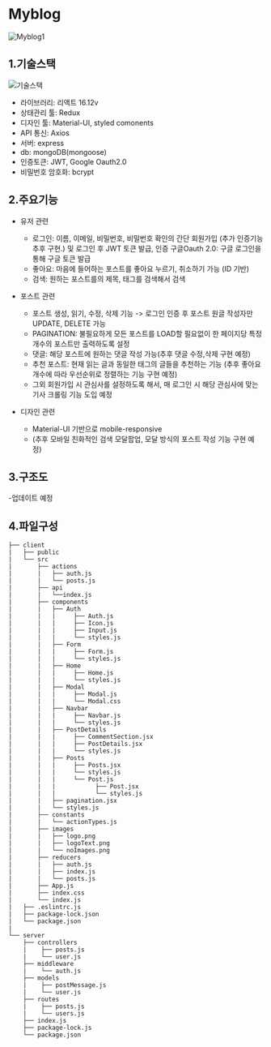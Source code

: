 # Myblog
![Myblog1](https://user-images.githubusercontent.com/83111488/221815572-eed022d8-395f-456c-984f-e9ba676443c9.JPG)

## 1.기술스택
![기술스택](https://user-images.githubusercontent.com/83111488/221815876-194f08dc-f7c2-4f78-9403-541bdbc5fe46.png)




- 라이브러리: 리액트 16.12v
- 상태관리 툴: Redux
- 디자인 툴: Material-UI, styled comonents
- API 통신: Axios
- 서버: express
- db: mongoDB(mongoose)
- 인증토큰: JWT, Google Oauth2.0
- 비밀번호 암호화: bcrypt


## 2.주요기능

- 유저 관련
    - 로그인: 이름, 이메일, 비밀번호, 비밀번호 확인의 간단 회원가입 (추가 인증기능 추후 구현.) 및 로그인 후 JWT 토큰 발급, 인증
            구글Oauth 2.0: 구글 로그인을 통해 구글 토큰 발급
    - 좋아요: 마음에 들어하는 포스트를 좋아요 누르기, 취소하기 가능 (ID 기반)
    - 검색: 원하는 포스트를의 제목, 태그를 검색해서 검색

- 포스트 관련
    - 포스트 생성, 읽기, 수정, 삭제 기능 -> 로그인 인증 후 포스트 원글 작성자만 UPDATE, DELETE 가능
    - PAGINATION: 불필요하게 모든 포스트를 LOAD할 필요없이 한 페이지당 특정 개수의 포스트만 출력하도록 설정
    - 댓글: 해당 포스트에 원하는 댓글 작성 가능(추후 댓글 수정,삭제 구현 예정)
    - 추천 포스트: 현재 읽는 글과 동일한 태그의 글들을 추천하는 기능 (추후 좋아요 개수에 따라 우선순위로 정렬하는 기능 구현 예정)
    - 그외 회원가입 시 관심사를 설정하도록 해서, 매 로그인 시 해당 관심사에 맞는 기사 크롤링 기능 도입 예정

- 디자인 관련
   - Material-UI 기반으로 mobile-responsive
   - (추후 모바일 친화적인 검색 모달팝업, 모달 방식의 포스트 작성 기능 구현 예정)


## 3.구조도
-업데이트 예정


## 4.파일구성
```
├── client
|   ├── public
|   └── src
|       ├── actions
|       |   ├── auth.js
|       |   └── posts.js
|       ├── api
|       |   └──index.js
|       ├── components
|       |   ├── Auth
|       |   |     ├── Auth.js
|       |   |     ├── Icon.js
|       |   |     ├── Input.js 
|       |   |     └── styles.js
|       |   ├── Form
|       |   |     ├── Form.js
|       |   |     └── styles.js
|       |   ├── Home
|       |   |     ├── Home.js
|       |   |     └── styles.js
|       |   ├── Modal
|       |   |     ├── Modal.js
|       |   |     └── Modal.css
|       |   ├── Navbar
|       |   |     ├── Navbar.js
|       |   |     └── styles.js
|       |   ├── PostDetails
|       |   |     ├── CommentSection.jsx
|       |   |     ├── PostDetails.jsx
|       |   |     └── styles.js
|       |   ├── Posts
|       |   |     ├── Posts.jsx
|       |   |     └── styles.js
|       |   |     └── Post.js
|       |   |           ├── Post.jsx
|       |   |           └── styles.js
|       |   ├── pagination.jsx
|       |   └── styles.js
|       ├── constants
|       |   └── actionTypes.js
|       ├── images
|       |   ├── logo.png
|       |   ├── logoText.png
|       |   └── noImages.png
|       ├── reducers
|       |   ├── auth.js
|       |   ├── index.js
|       |   └── posts.js
|       ├── App.js
|       ├── index.css
|       └── index.js
|   ├── .eslintrc.js
|   ├── package-lock.json
|   └── package.json
|
└── server
    ├── controllers
    |    ├── posts.js
    |    └── user.js
    ├── middleware
    |    └── auth.js
    ├── models
    |    ├── postMessage.js
    |    └── user.js
    ├── routes
    |    ├── posts.js
    |    └── users.js
    ├── index.js
    ├── package-lock.js  
    └── package.json
```
